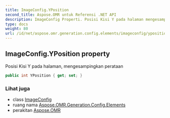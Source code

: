 ```yaml
---
title: ImageConfig.YPosition
second_title: Aspose.OMR untuk Referensi .NET API
description: ImageConfig Properti. Posisi Kisi Y pada halaman mengesampingkan perataan
type: docs
weight: 80
url: /id/net/aspose.omr.generation.config.elements/imageconfig/yposition/
---
```

## ImageConfig.YPosition property

Posisi Kisi Y pada halaman, mengesampingkan perataan

```csharp
public int YPosition { get; set; }
```

### Lihat juga

* class [ImageConfig](../)
* ruang nama [Aspose.OMR.Generation.Config.Elements](../../imageconfig/)
* perakitan [Aspose.OMR](../../../)


